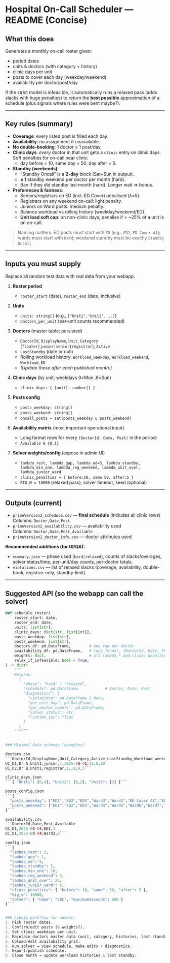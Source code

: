 # Hospital On-Call Scheduler — README (Concise)

## What this does
Generates a monthly on-call roster given:
- period dates
- units & doctors (with category + history)
- clinic days per unit
- posts to cover each day (weekday/weekend)
- availability per doctor/post/day

If the strict model is infeasible, it automatically runs a relaxed pass (adds slacks with huge penalties) to return the **best possible** approximation of a schedule (plus signals where rules were bent maybe?).

---

## Key rules (summary)
- **Coverage**: every listed post is filled each day.
- **Availability**: no assignment if unavailable.
- **No double-booking**: 1 doctor ≤ 1 post/day.
- **Clinic days**: *every* doctor in that unit gets a `clinic` entry on clinic days. Soft penalties for on-call near clinic:
  - day before = 10, same day = 50, day after = 5.
- **Standby (weekends)**:
  - “Standby Oncall” is a **2-day** block (Sat+Sun in output).
  - **≤ 1** standby weekend per doctor per month (hard).
  - Ban if they did standby last month (hard). Longer wait ⇒ bonus.
- **Preferences & fairness**:
  - Seniors/registrars on ED (incl. ED Cover) penalised (λ=5).
  - Registrars on any weekend on-call: light penalty.
  - Juniors on Ward posts: medium penalty.
  - Balance workload vs rolling history (weekday/weekend/ED).
  - **Unit load soft cap**: on non-clinic days, penalise if > ~25% of a unit is on on-call.

> Naming matters: ED posts must start with `ED` (e.g., `ED1`, `ED Cover A1`); wards must start with `Ward`; weekend standby must be exactly `Standby Oncall`.

---

## Inputs you must supply
Replace all random test data with real data from your webapp.

1) **Roster period**
   - `roster_start` (date), `roster_end` (date, inclusive)

2) **Units**
   - `units: string[]` (e.g., `["Unit1","Unit2",...]`)
   - `doctors_per_unit` (per-unit counts recommended)

3) **Doctors** (master table; persisted)
   - `DoctorId`, `DisplayName`, `Unit`, `Category` (`floater|junior|senior|registrar`), `Active`
   - `LastStandby` (date or null)
   - Rolling workload history: `Workload_weekday`, `Workload_weekend`, `Workload_ED`
   - *(Update these after each published month.)*

4) **Clinic days** (by unit; weekdays 0=Mon..6=Sun)
   - `clinic_days: { [unit]: number[] }`

5) **Posts config**
   - `posts_weekday: string[]`
   - `posts_weekend: string[]`
   - `oncall_posts = set(posts_weekday ∪ posts_weekend)`

6) **Availability matrix** (most important operational input)
   - Long format rows for every `(DoctorId, Date, Post)` in the period:
   - `Available ∈ {0,1}`

7) **Solver weights/config** (expose in admin UI)
   - `lambda_rest, lambda_gap, lambda_ed=5, lambda_standby, lambda_min_one, lambda_reg_weekend, lambda_unit_over, lambda_junior_ward`
   - `clinic_penalties = { before:10, same:50, after:5 }`
   - `BIG_M = 10000` (relaxed pass), solver timeout, seed (optional)

---

## Outputs (current)
- `primeVersion2_schedule.csv` — **final schedule** (includes all clinic rows)  
  Columns: `Doctor,Date,Post`
- `primeVersion2_availability.csv` — availability used  
  Columns: `Doctor,Date,Post,Available`
- `primeVersion2_doctor_info.csv` — doctor attributes used

**Recommended additions (for UI/QA):**
- `summary.json` — phase used (`hard|relaxed`), counts of slacks/overages, solver status/time, per-unit/day counts, per-doctor totals.
- `violations.csv` — list of relaxed slacks (coverage, availability, double-book, registrar-only, standby-limit).

---

## Suggested API (so the webapp can call the solver)

```python
def schedule_roster(
    roster_start: date,
    roster_end: date,
    units: list[str],
    clinic_days: dict[str, list[int]],
    posts_weekday: list[str],
    posts_weekend: list[str],
    doctors_df: pd.DataFrame,        # one row per doctor
    availability_df: pd.DataFrame,   # long format, (DoctorId, Date, Post, Available)
    weights: dict,                   # all lambda_* and clinic penalties
    relax_if_infeasible: bool = True,
) -> dict:
    """
    Returns:
      {
        "phase": "hard" | "relaxed",
        "schedule": pd.DataFrame,           # Doctor, Date, Post
        "diagnostics": {
          "violations": pd.DataFrame | None,
          "per_unit_day": pd.DataFrame,
          "per_doctor_counts": pd.DataFrame,
          "solver_status": str,
          "runtime_sec": float
        }
      }
    """```


### Minimal data schemas (examples)

doctors.csv
```DoctorId,DisplayName,Unit,Category,Active,LastStandby,Workload_weekday,Workload_weekend,Workload_ED
U1_D1,Dr A,Unit1,junior,1,2025-05-01,12,6,10
U1_D2,Dr B,Unit1,registrar,1,,8,4,5```

clinic_days.json
```{ "Unit1": [0,4], "Unit2": [0,2], "Unit3": [3] }```

posts_config.json
```{
  "posts_weekday": ["ED1","ED2","ED3","Ward3","Ward4","ED Cover A1","ED Cover A2"],
  "posts_weekend": ["ED1","ED2","ED3","Ward4","Ward5","Ward6","Ward7","Ward9","Ward10","Standby Oncall"]
}```

availability.csv
```DoctorId,Date,Post,Available
U1_D1,2025-08-04,ED1,1
U1_D1,2025-08-04,Ward3,0```

config.json
```{
  "lambda_rest": 3,
  "lambda_gap": 1,
  "lambda_ed": 5,
  "lambda_standby": 5,
  "lambda_min_one": 10,
  "lambda_reg_weekend": 2,
  "lambda_unit_over": 25,
  "lambda_junior_ward": 6,
  "clinic_penalties": { "before": 10, "same": 50, "after": 5 },
  "big_m": 10000,
  "solver": { "name": "CBC", "maximumSeconds": 600 }
}```


### Likely workflow for admins:
1. Pick roster dates.
2. Confirm/edit posts (& weights?).
3. Set clinic weekdays per unit.
4. Maintain doctors master data (unit, category, histories, last standby).
5. Upload/edit availability grid.
6. Run solver → view schedule, make edits + diagnostics.
7. Export/publish schedule.
8. Close month → update workload histories & last standby.